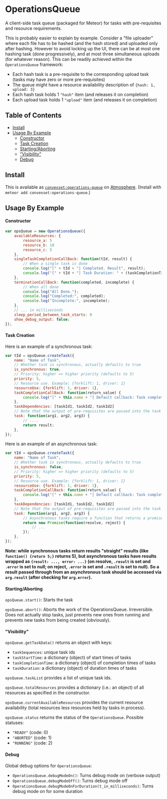 # OperationsQueue

A client-side task queue (packaged for Meteor) for tasks with pre-requisites and resource requirements.

This is probably easier to explain by example. Consider a "file uploader" where each file has to be hashed (and the hash stored) and uploaded only after hashing. However to avoid locking up the UI, there can be at most one hashing task (done progressively), and at most three simultaneous uploads (for whatever reason). This can be readily achieved within the `OperationsQueue` framework:
 - Each hash task is a pre-requisite to the corresponding upload task (tasks may have zero or more pre-requisites)
 - The queue might have a resource availability description of `{hash: 1, upload: 3}`
 - Each hash task holds 1 `"hash"` item (and releases it on completion)
 - Each upload task holds 1 `"upload"` item (and releases it on completion)

## Table of Contents

<!-- START doctoc generated TOC please keep comment here to allow auto update -->
<!-- DON'T EDIT THIS SECTION, INSTEAD RE-RUN doctoc TO UPDATE -->


- [Install](#install)
- [Usage By Example](#usage-by-example)
    - [Constructor](#constructor)
    - [Task Creation](#task-creation)
    - [Starting/Aborting](#startingaborting)
    - ["Visibility"](#visibility)
    - [Debug](#debug)

<!-- END doctoc generated TOC please keep comment here to allow auto update -->

## Install

This is available as [`convexset:operations-queue`](https://atmospherejs.com/convexset/operations-queue) on [Atmosphere](https://atmospherejs.com/). (Install with `meteor add convexset:operations-queue`.)

## Usage By Example

#### Constructor
```javascript
var opsQueue = new OperationsQueue({
    availableResources: {
        resource_a: 5
        resource_b: 10
        resource_c: 5
    },
    singleTaskCompletionCallBack: function(tId, result) {
        // When a single task is done
        console.log("[" + tId + "] Completed. Result", result);
        console.log("[" + tId + "] Task Duration: " + (taskCompletionTime[tId] - taskStartTime[tId]) + "ms.");
    },
    terminationCallBack: function(completed, incomplete) {
        // When all done
        console.log("All Done.");
        console.log("Completed:", completed);
        console.log("Incomplete:", incomplete);
    },
    // ... in milliseconds
    sleep_period_between_task_starts: 0
    show_debug_output: false;
});
```

#### Task Creation

Here is an example of a synchronous task:

```javascript
var tId = opsQueue.createTask({
    name: "Name of Task",
    // Whether task is synchronous, actually defaults to true
    is_synchronous: true,  
    // Priority: higher => higher priority (defaults to 5)
    priority: 5,
    // Resource use. Example: {forklift: 1, driver: 1}
    resourceUse: {forklift: 1, driver: 1},
    taskCompletionCallBack: function(return_value) {
        console.log("[" + this.name + "] Default callback: Task complete with output ", return_value);
    },
    taskDependencies: [taskId1, taskId2, taskId2]
    // Note that the output of pre-requisites are passed into the task function in order
    task: function(arg1, arg2, arg3) {
        // ....
        return result;
    },
});
```

Here is an example of an asynchronous task:

```javascript
var tId = opsQueue.createTask({
    name: "Name of Task",
    // Whether task is synchronous, actually defaults to true
    is_synchronous: false,  
    // Priority: higher => higher priority (defaults to 5)
    priority: 5,
    // Resource use. Example: {forklift: 1, driver: 1}
    resourceUse: {forklift: 1, driver: 1},
    taskCompletionCallBack: function(return_value) {
        console.log("[" + this.name + "] Default callback: Task complete with output ", return_value);
    },
    taskDependencies: [taskId1, taskId2, taskId2]
    // Note that the output of pre-requisites are passed into the task function in order
    task: function(arg1, arg2, arg3) {
        // Asynchronous tasks require a function that returns a promise that does the work asynchronously (when it is created)
        return new Promise(function(resolve, reject) {
            // ...
        });
    },
});
```

**Note: while synchronous tasks return results "straight" results (like `function() {return 5;}` returns 5), but asynchronous tasks have results wrapped as `{result: ..., error: ...}` (on resolve, `.result` is set and `.error` is set to null; on reject, `.error` is set and `.result` is set to null). So a result passed through from an asynchronous task should be accessed via `arg.result` (after checking for `arg.error`).**

#### Starting/Aborting

`opsQueue.start()`: Starts the task

`opsQueue.abort()`: Aborts the work of the OperationsQueue. Irreversible. Does not actually stop tasks, just prevents new ones from running and prevents new tasks from being created (obviously).


#### "Visibility"

`opsQueue.getTaskData()` returns an object with keys:
 - `taskSequences`: unique task ids
 - `taskStartTime`: a dictionary (object) of start times of tasks
 - `taskCompletionTime`: a dictionary (object) of completion times of tasks
 - `taskDuration`: a dictionary (object) of duration times of tasks

`opsQueue.taskList` provides a list of unique task ids.

`opsQueue.totalResources` provides a dictionary (i.e.: an object) of all resources as specified in the constructor.

`opsQueue.currentAvailableResources` provides the current resource availability (total resources less resources held by tasks in process).

`opsQueue.status` returns the status of the `OperationsQueue`. Possible statuses:
 - `"READY"` (code: 0)
 - `"ABORTED"` (code: 1)
 - `"RUNNING"` (code: 2)

#### Debug

Global debug options for `OperationsQueue`:
 - `OperationsQueue.debugModeOn()`: Turns debug mode on (verbose output)
 - `OperationsQueue.debugModeOff()`: Turns debug mode off
 - `OperationsQueue.debugModeOnForDuration(t_in_milliseconds)`: Turns debug mode on for some duration
